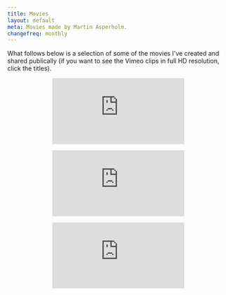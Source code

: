 ```yaml
---
title: Movies
layout: default
meta: Movies made by Martin Asperholm.
changefreq: monthly
---
```


What follows below is a selection of some of the movies I've created and shared publically (if you want to see the Vimeo clips in full HD resolution, click the titles).
<p><center><div class='embed-container-Vimeo'><iframe src='https://player.vimeo.com/video/108806779' frameborder='0' webkitAllowFullScreen mozallowfullscreen allowFullScreen></iframe></div></center></p>
<p><center><div class='embed-container-Vimeo'><iframe src='https://player.vimeo.com/video/71535610' frameborder='0' webkitAllowFullScreen mozallowfullscreen allowFullScreen></iframe></div></center></p>
<p><center><div class='embed-container-Vimeo'><iframe src='https://player.vimeo.com/video/102523461' frameborder='0' webkitAllowFullScreen mozallowfullscreen allowFullScreen></iframe></div></center></p>